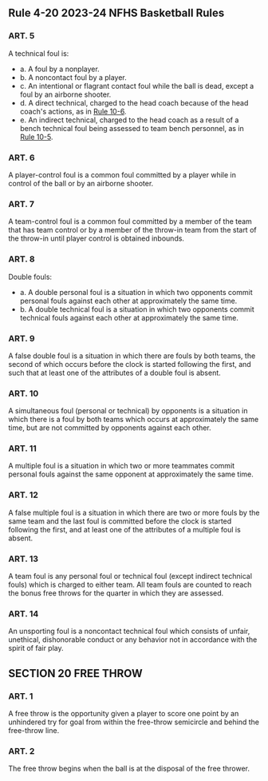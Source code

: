 <!-- Section: Rule 4-20 -->

## Rule 4-20 2023-24 NFHS Basketball Rules

### ART. 5

A technical foul is:

- a. A foul by a nonplayer.
- b. A noncontact foul by a player.
- c. An intentional or flagrant contact foul while the ball is dead, except a foul by an airborne shooter.
- d. A direct technical, charged to the head coach because of the head coach's actions, as in [Rule 10-6](#rule-10-6).
- e. An indirect technical, charged to the head coach as a result of a bench technical foul being assessed to team bench personnel, as in [Rule 10-5](#rule-10-5).

### ART. 6

A player-control foul is a common foul committed by a player while in control of the ball or by an airborne shooter.

### ART. 7

A team-control foul is a common foul committed by a member of the team that has team control or by a member of the throw-in team from the start of the throw-in until player control is obtained inbounds.

### ART. 8

Double fouls:

- a. A double personal foul is a situation in which two opponents commit personal fouls against each other at approximately the same time.
- b. A double technical foul is a situation in which two opponents commit technical fouls against each other at approximately the same time.

### ART. 9

A false double foul is a situation in which there are fouls by both teams, the second of which occurs before the clock is started following the first, and such that at least one of the attributes of a double foul is absent.

### ART. 10

A simultaneous foul (personal or technical) by opponents is a situation in which there is a foul by both teams which occurs at approximately the same time, but are not committed by opponents against each other.

### ART. 11

A multiple foul is a situation in which two or more teammates commit personal fouls against the same opponent at approximately the same time.

### ART. 12

A false multiple foul is a situation in which there are two or more fouls by the same team and the last foul is committed before the clock is started following the first, and at least one of the attributes of a multiple foul is absent.

### ART. 13

A team foul is any personal foul or technical foul (except indirect technical fouls) which is charged to either team. All team fouls are counted to reach the bonus free throws for the quarter in which they are assessed.

### ART. 14

An unsporting foul is a noncontact technical foul which consists of unfair, unethical, dishonorable conduct or any behavior not in accordance with the spirit of fair play.

<!-- Section: Free Throw -->

## SECTION 20 FREE THROW

### ART. 1

A free throw is the opportunity given a player to score one point by an unhindered try for goal from within the free-throw semicircle and behind the free-throw line.

### ART. 2

The free throw begins when the ball is at the disposal of the free thrower.
